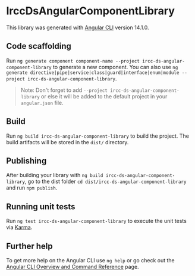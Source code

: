 # IrccDsAngularComponentLibrary

This library was generated with [Angular CLI](https://github.com/angular/angular-cli) version 14.1.0.

## Code scaffolding

Run `ng generate component component-name --project ircc-ds-angular-component-library` to generate a new component. You can also use `ng generate directive|pipe|service|class|guard|interface|enum|module --project ircc-ds-angular-component-library`.
> Note: Don't forget to add `--project ircc-ds-angular-component-library` or else it will be added to the default project in your `angular.json` file. 

## Build

Run `ng build ircc-ds-angular-component-library` to build the project. The build artifacts will be stored in the `dist/` directory.

## Publishing

After building your library with `ng build ircc-ds-angular-component-library`, go to the dist folder `cd dist/ircc-ds-angular-component-library` and run `npm publish`.

## Running unit tests

Run `ng test ircc-ds-angular-component-library` to execute the unit tests via [Karma](https://karma-runner.github.io).

## Further help

To get more help on the Angular CLI use `ng help` or go check out the [Angular CLI Overview and Command Reference](https://angular.io/cli) page.
